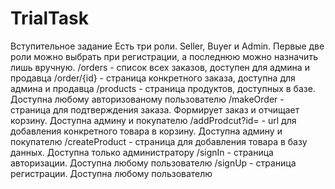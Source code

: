 # TrialTask
Вступительное задание
Есть три роли. Seller, Buyer и Admin. Первые две роли можно выбрать при регистрации, а последнюю можно назначить лишь вручную.
/orders - список всех заказов, доступен для админа и продавца
/order/{id} - страница конкретного заказа, доступна для админа и продавца
/products - страница продуктов, доступных в базе. Доступна любому авторизованому пользователю
/makeOrder - страница для подтверждения заказа. Формирует заказ и отчищает корзину. Доступна админу и покупателю
/addProdcut?id= - url для добавления конкретного товара в корзину. Доступна админу и покупателю
/createProduct - страница для добавления товара в базу данных. Доступна только администратору
/signIn - страница авторизации. Доступна любому пользователю
/signUp - страница регистрации. Доступна любому пользователю
